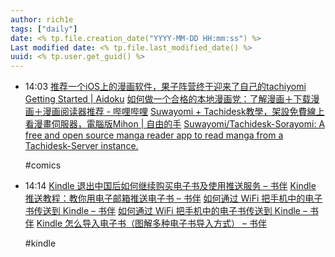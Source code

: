 ```yaml
---
author: rich1e
tags: ["daily"]
date: <% tp.file.creation_date("YYYY-MM-DD HH:mm:ss") %>
Last modified date: <% tp.file.last_modified_date() %>
uuid: <% tp.user.get_guid() %>
---
```


- 14:03 
  [推荐一个iOS上的漫画软件，果子阵营终于迎来了自己的tachiyomi](https://bgm.tv/group/topic/386378)
  [Getting Started | Aidoku](https://aidoku.app/help/guides/getting-started/)
  [如何做一个合格的本地漫画党：了解漫画＋下载漫画＋漫画阅读器推荐 - 哔哩哔哩](https://www.bilibili.com/opus/548719498417282011)
  [Suwayomi + Tachidesk教學，架設免費線上看漫畫伺服器，電腦版Mihon | 自由的手](https://freehands.cc/posts/suwayomi-tachidesk/)
  [Suwayomi/Tachidesk-Sorayomi: A free and open source manga reader app to read manga from a Tachidesk-Server instance.](https://github.com/Suwayomi/Tachidesk-Sorayomi)
  
  #comics  
- 14:14 
  [Kindle 退出中国后如何继续购买电子书及使用推送服务 – 书伴](https://bookfere.com/post/985.html)
  [Kindle 推送教程：教你用电子邮箱推送电子书 – 书伴](https://bookfere.com/post/3.html#push_7)
  [如何通过 WiFi 把手机中的电子书传送到 Kindle – 书伴](https://bookfere.com/post/613.html)
  [如何通过 WiFi 把手机中的电子书传送到 Kindle – 书伴](https://bookfere.com/post/613.html)
  [Kindle 怎么导入电子书（图解多种电子书导入方式） – 书伴](https://bookfere.com/post/459.html)
  
  #kindle  